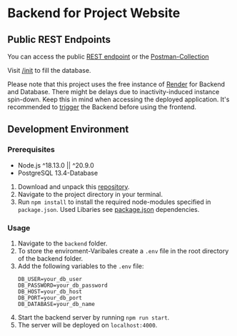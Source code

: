 # Backend for Project Website

## Public REST Endpoints

You can access the public [REST endpoint](https://backend-projects-8pai.onrender.com)
or the
[Postman-Collection](https://documenter.getpostman.com/view/13617236/2sA35A8kXu)

Visit [<backend-URL>/init](https://backend-projects-8pai.onrender.com/init) to fill the database.

Please note that this project uses the free instance of [Render](https://render.com/) for Backend and Database. There
might be delays due to inactivity-induced instance spin-down. Keep this in mind when accessing the deployed application.
It's recommended to [trigger](https://backend-projects-8pai.onrender.com)  the Backend before using the frontend.

## Development Environment

### Prerequisites

- Node.js ^18.13.0 || ^20.9.0
- PostgreSQL 13.4-Database

1. Download and unpack
   this [repository](https://github.com/AnneQuinkenstein/Backend_Projects/archive/refs/heads/main.zip).
2. Navigate to the project directory in your terminal.
3. Run `npm install` to install the required node-modules specified in `package.json`. Used Libaries
   see [package.json](./package.json) dependencies.

### Usage

1. Navigate to the `backend` folder.
2. To store the enviroment-Varibales create a `.env` file in the root directory of the backend folder.
3. Add the following variables to the `.env` file:
    ```env
    DB_USER=your_db_user
    DB_PASSWORD=your_db_password
    DB_HOST=your_db_host
    DB_PORT=your_db_port
    DB_DATABASE=your_db_name
    ```
4. Start the backend server by running `npm run start`.
5. The server will be deployed on `localhost:4000`.



